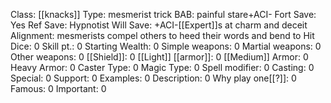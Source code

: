 Class: [[knacks]]
Type:  mesmerist trick
BAB:  painful stare+ACI-
Fort Save: Yes
Ref Save: Hypnotist
Will Save: +ACI-[[Expert]]s at charm and deceit
Alignment:  mesmerists compel others to heed their words and bend to
Hit Dice: 0
Skill pt.: 0
Starting Wealth: 0
Simple weapons: 0
Martial weapons: 0
Other weapons: 0
[[Shield]]: 0
[[Light]] [[armor]]: 0
[[Medium]] Armor: 0
Heavy Armor: 0
Caster Type: 0
Magic Type: 0
Spell modifier: 0
Casting: 0
Special: 0
Support: 0
Examples: 0
Description: 0
Why play one[[?]]: 0
Famous: 0
Important: 0
